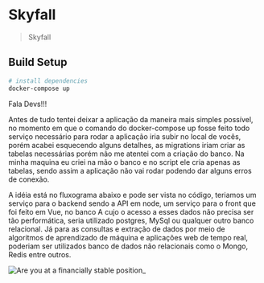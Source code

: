 # Skyfall

> Skyfall

## Build Setup

``` bash
# install dependencies
docker-compose up
```

Fala Devs!!!

Antes de tudo tentei deixar a aplicação da maneira mais simples possível, no momento em que o comando do docker-compose up fosse feito todo serviço necessário para rodar a aplicação iria subir no local de vocês, porém acabei esquecendo alguns detalhes, as migrations iriam criar as tabelas necessárias porém não me atentei com a criação do banco. Na minha maquina eu criei na mão o banco e no script ele cria apenas as tabelas, sendo assim a aplicação não vai rodar podendo dar alguns erros de conexão.

A idéia está no fluxograma abaixo e pode ser vista no código, teriamos um serviço para o backend sendo a API em node, um serviço para o front que foi feito em Vue, no banco A cujo o acesso a esses dados não precisa ser tão performática, seria utilizado postgres, MySql ou qualquer outro banco relacional. Já para as consultas e extração de dados por meio de algoritmos de aprendizado de máquina e aplicações web de tempo real, poderiam ser utilizados banco de dados não relacionais como o Mongo, Redis entre outros. 


![Are you at a financially stable position_](https://user-images.githubusercontent.com/22729595/71387651-95d03980-25d3-11ea-8d9f-2d55dceacfaf.jpg)
